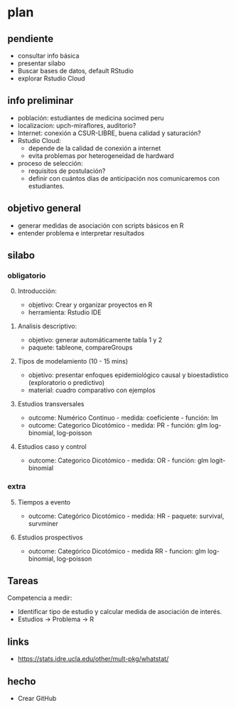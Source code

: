 # plan

## pendiente
- consultar info básica
- presentar silabo
- Buscar bases de datos, default RStudio
- explorar Rstudio Cloud

## info preliminar

- población: estudiantes de medicina socimed peru
- localizacion: upch-miraflores, auditorio?
- Internet: conexión a CSUR-LIBRE, buena calidad y saturación?
- Rstudio Cloud: 
  - depende de la calidad de conexión a internet
  - evita problemas por heterogeneidad de hardward
- proceso de selección:
  - requisitos de postulación?
  - definir con cuántos días de anticipación nos comunicaremos con estudiantes.

## objetivo general

- generar medidas de asociación con scripts básicos en R
- entender problema e interpretar resultados

## silabo

### obligatorio

0. Introducción: 
	- objetivo: Crear y organizar proyectos en R
  	- herramienta: Rstudio IDE

1. Analisis descriptivo:
  	- objetivo: generar automáticamente tabla 1 y 2
  	- paquete: tableone, compareGroups

2. Tipos de modelamiento (10 - 15 mins)
  	- objetivo: presentar enfoques epidemiológico causal y bioestadístico (exploratorio o predictivo)
  	- material: cuadro comparativo con ejemplos

3. Estudios transversales
	- outcome: Numérico Continuo
    		- medida: coeficiente
    		- función: lm
	- outcome: Categorico Dicotómico
    		- medida: PR
    		- función: glm log-binomial, log-poisson

4. Estudios caso y control
	- outcome: Categorico Dicotómico
    		- medida: OR
    		- función: glm logit-binomial

### extra

5. Tiempos a evento
  	- outcome: Categórico Dicotómico
    		- medida: HR
    		- paquete: survival, survminer

6. Estudios prospectivos
	- outcome: Categórico Dicotómico
    		- medida RR
    		- funcion: glm log-binomial, log-poisson

## Tareas

Competencia a medir: 

- Identificar tipo de estudio y calcular medida de asociación de interés.
- Estudios -> Problema -> R

## links

- https://stats.idre.ucla.edu/other/mult-pkg/whatstat/

## hecho

- Crear GitHub
